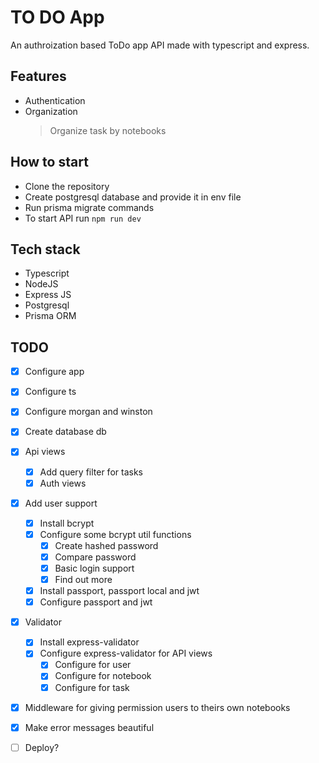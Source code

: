 # TO DO App 

An authroization based ToDo app API made with typescript and express. 


## Features
* Authentication
* Organization
  > Organize task by notebooks

## How to start

* Clone the repository
* Create postgresql database and provide it in env file
* Run prisma migrate commands
* To start API run `npm run dev`


## Tech stack

* Typescript
* NodeJS
* Express JS
* Postgresql
* Prisma ORM


## TODO

- [x] Configure app
- [x] Configure ts
- [x] Configure morgan and winston
- [x] Create database db
- [x] Api views
  - [x] Add query filter for tasks
  - [x] Auth views
- [x] Add user support
  - [x] Install bcrypt
  - [x] Configure some bcrypt util functions
    - [x] Create hashed password
    - [x] Compare password
    - [x] Basic login support
    - [x] Find out more
  - [x] Install passport, passport local and jwt
  - [x] Configure passport and jwt
- [x] Validator
  - [x] Install express-validator
  - [x] Configure express-validator for API views
    - [x] Configure for user
    - [x] Configure for notebook
    - [x] Configure for task
- [x] Middleware for giving permission users to theirs own notebooks
- [x] Make error messages beautiful
- [ ] Deploy?

